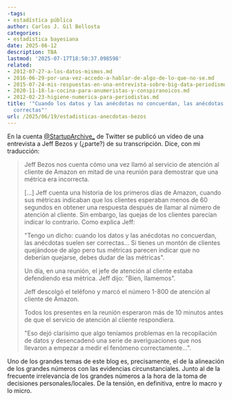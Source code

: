 ```yaml
---
-tags:
- estadística pública
author: Carlos J. Gil Bellosta
categories:
- estadística bayesiana
date: 2025-06-12
description: TBA
lastmod: '2025-07-17T18:50:37.098598'
related:
- 2012-07-27-a-los-datos-mismos.md
- 2016-06-29-por-una-vez-accedo-a-hablar-de-algo-de-lo-que-no-se.md
- 2015-07-24-mis-respuestas-en-una-entrevista-sobre-big-data-periodismo-de-datos-etc.md
- 2020-11-18-la-cocina-para-anumeristas-y-conspiranoicos.md
- 2012-02-23-higiene-numerica-para-periodistas.md
title: '"Cuando los datos y las anécdotas no concuerdan, las anécdotas suelen ser
  correctas"'
url: /2025/06/19/estadisticas-anecdotas-bezos
---
```


En la cuenta [@StartupArchive_](https://x.com/StartupArchive_) de Twitter se publicó un vídeo de una entrevista a Jeff Bezos y (¿parte?) de su transcripción. Dice, con mi traducción:

> Jeff Bezos nos cuenta cómo una vez llamó al servicio de atención al cliente de Amazon en mitad de una reunión para demostrar que una métrica era incorrecta.
>
> [...] Jeff cuenta una historia de los primeros días de Amazon, cuando sus métricas indicaban que los clientes esperaban menos de 60 segundos en obtener una respuesta después de llamar al número de atención al cliente. Sin embargo, las quejas de los clientes parecían indicar lo contrario. Como explica Jeff:
>
> "Tengo un dicho: cuando los datos y las anécdotas no concuerdan, las anécdotas suelen ser correctas... Si tienes un montón de clientes quejándose de algo pero tus métricas parecen indicar que no deberían quejarse, debes dudar de las métricas".
>
> Un día, en una reunión, el jefe de atención al cliente estaba defendiendo esa métrica. Jeff dijo: "Bien, llamemos".
>
> Jeff descolgó el teléfono y marcó el número 1-800 de atención al cliente de Amazon.
>
> Todos los presentes en la reunión esperaron más de 10 minutos antes de que el servicio de atención al cliente respondiera.
>
> "Eso dejó clarísimo que algo teníamos problemas en la recopilación de datos y desencadenó una serie de averiguaciones que nos llevaron a empezar a medir el fenómeno correctamente...".

Uno de los grandes temas de este blog es, precisamente, el de la alineación de los grandes números con las evidencias circunstanciales. Junto al de la frecuente irrelevancia de los grandes números a la hora de la toma de decisiones personales/locales. De la tensión, en definitiva, entre lo macro y lo micro.
